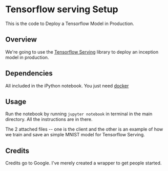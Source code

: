 # Tensorflow serving Setup
This is the code to Deploy a Tensorflow Model in Production.

## Overview
We're going to use the [Tensorflow Serving](https://tensorflow.github.io/serving/) library to deploy an inception model in production. 

## Dependencies

All included in the iPython notebook. You just need [docker](https://www.docker.com/)

## Usage

Run the notebook by running `jupyter notebook` in terminal in the main directory. All the instructions are in there. 

The 2 attached files -- one is the client and the other is an example of how we train and save an simple MNIST model for Tensorflow Serving.  

## Credits

Credits go to Google. I've merely created a wrapper to get people started.
